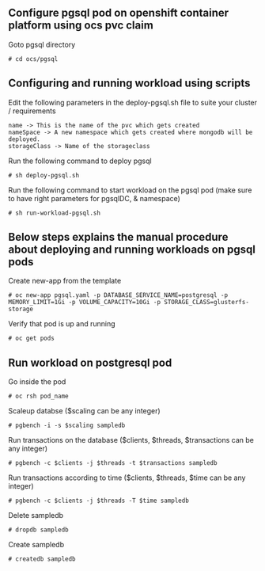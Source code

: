 ## Configure pgsql pod on openshift container platform using ocs pvc claim

Goto pgsql directory
```
# cd ocs/pgsql
```

## Configuring and running workload using scripts

Edit the following parameters in the deploy-pgsql.sh file to suite your cluster / requirements
```
name -> This is the name of the pvc which gets created
nameSpace -> A new namespace which gets created where mongodb will be deployed.
storageClass -> Name of the storageclass 
```

Run the following command to deploy pgsql
```
# sh deploy-pgsql.sh
```

Run the following command to start workload on the pgsql pod (make sure to have right parameters for pgsqlDC, & namespace)
```
# sh run-workload-pgsql.sh
```

## Below steps explains the manual procedure about deploying and running workloads on pgsql pods

Create new-app from the template
```
# oc new-app pgsql.yaml -p DATABASE_SERVICE_NAME=postgresql -p MEMORY_LIMIT=1Gi -p VOLUME_CAPACITY=10Gi -p STORAGE_CLASS=glusterfs-storage
```

Verify that pod is up and running
```
# oc get pods
```

## Run workload on postgresql pod

Go inside the pod
```
# oc rsh pod_name
```

Scaleup databse ($scaling can be any integer)
```
# pgbench -i -s $scaling sampledb
```

Run transactions on the database ($clients, $threads, $transactions can be any integer)
```
# pgbench -c $clients -j $threads -t $transactions sampledb
```

Run transactions according to time ($clients, $threads, $time can be any integer)
```
# pgbench -c $clients -j $threads -T $time sampledb
```

Delete sampledb
```
# dropdb sampledb
```

Create sampledb
```
# createdb sampledb
```

